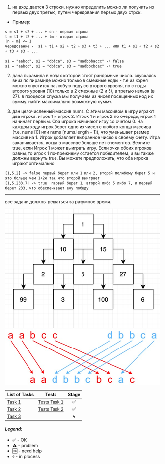 1. на вход дается 3 строки. нужно определить можно ли получить из первых двух третью, путем чередования первых двух строк.

- Пример:

```
s = s1 + s2 + ... + sn - первая строка
t = t1 + t2 + ... + tm - вторая строка
|n - m| <= 1
чередование -  s1 + t1 + s2 + t2 + s3 + t3 + ... или t1 + s1 + t2 + s2 + t3 + s3 + ...

s1 = "aabcc", s2 = "dbbca", s3 = "aadbbbaccc" -> false
s1 = "aabcc", s2 = "dbbca", s3 = "aadbbcbcac" -> true
```

2. дана пирамида в нодах которой стоят рандомные числа. спускаясь вниз по пирамиде можно только в смежные ноды - т.е из корня можно спустится на любую ноду со второго уровня, но с ноды второго уровня (10) только в 2 смежные (2 и 5), в третью нельзя (в 27). в процессе спуска мы получаем из чисел посещенных нод их сумму. найти максимально возможную сумму.

3. дан целочисленный массив nums. С этим массивом в игру играют два игрока: игрок 1 и игрок 2.
   Игрок 1 и игрок 2 по очереди, игрок 1 начинает первым. Оба игрока начинают игру со счетом 0. На каждом ходу игрок берет одно из чисел с любого конца массива (т.е. nums [0] или nums [nums.length - 1]), что уменьшает размер массив на 1. Игрок добавляет выбранное число к своему счету. Игра заканчивается, когда в массиве больше нет элементов.
   Верните true, если Игрок 1 может выиграть игру. Если очки обоих игроков равны, то игрок 1 по-прежнему остается победителем, и вы также должны вернуть true. Вы можете предположить, что оба игрока играют оптимально.

```
[1,5,2] -> false первый берет или 1 или 2, второй полюбому берет 5 и это больше чем 1+2ю так что второй выиграет
[1,5,233,7] -> true  первый берет 1, второй либо 5 либо 7, и первый берет 233, что обеспечивает ему победу
```

---

все задачи должны решаться за разумное время.

![Image for third task](img3.png) ![Image for first Task](img.png)

| List of Tasks                                                                                                       |                                                            Tests                                                             | Stage |
| ------------------------------------------------------------------------------------------------------------------- | :--------------------------------------------------------------------------------------------------------------------------: | :---: |
| [Task 1](https://github.com/ripdotnet/GlobantAlgo/blob/main/src/GlobantAlgo/09.08/ThreeLinesOfString/MergeLines.cs) |    [Tests Task 1](https://github.com/ripdotnet/GlobantAlgo/blob/main/src/GlobantAlgo/09.08/09.08.Tests/MergeLinesTest.cs)    |  ✅   |
| [Task 2](https://github.com/ripdotnet/GlobantAlgo/blob/main/src/GlobantAlgo/09.08/PyramidAndNodes/Program.cs#L15)   | [Tests Task 2](https://github.com/ripdotnet/GlobantAlgo/blob/main/src/GlobantAlgo/09.08/09.08.Tests/MaxPathInPyramidTest.cs) |  ✅   |
| [Task 3 ]()                                                                                                         |                                                                                                                              |  🌀   |

#### <i>Legend:</i>

<ul>
<li>✅ - ОК
<li>⚠️ - problem
<li>🆘 - need help
<li>🌀 - in process
</ul>
